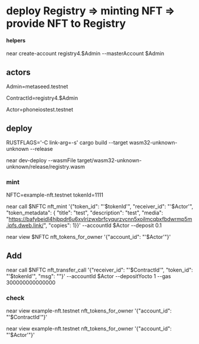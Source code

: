 # deploy Registry => minting NFT => provide NFT to Registry

#### helpers

near create-account registry4.$Admin --masterAccount $Admin

## actors

Admin=metaseed.testnet

ContractId=registry4.$Admin

Actor=phoneiostest.testnet

## deploy

RUSTFLAGS='-C link-arg=-s' cargo build --target wasm32-unknown-unknown --release

near dev-deploy --wasmFile target/wasm32-unknown-unknown/release/registry.wasm

### mint

NFTC=example-nft.testnet
tokenId=1111

near call $NFTC nft_mint '{"token_id": "'$tokenId'", "receiver_id": "'$Actor'", "token_metadata": { "title": "test", "description": "test", "media": "https://bafybeidl4hjbpdr6u6xvlrizwxbrfcyqurzvcnn5xoilmcqbxfbdwrmp5m.ipfs.dweb.link/", "copies": 1}}' --accountId $Actor --deposit 0.1

near view $NFTC nft_tokens_for_owner '{"account_id": "'$Actor'"}'

## Add

near call $NFTC nft_transfer_call '{"receiver_id": "'$ContractId'", "token_id": "'$tokenId'", "msg": ""}' --accountId $Actor --depositYocto 1 --gas 300000000000000

### check

near view example-nft.testnet nft_tokens_for_owner '{"account_id": "'$ContractId'"}'

near view example-nft.testnet nft_tokens_for_owner '{"account_id": "'$Actor'"}'
